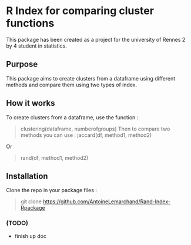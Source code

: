 # R Index for comparing cluster functions
This package has been created as a project for the university of Rennes 2 by 4 student in statistics.

## Purpose
This package aims to create clusters from a dataframe using different methods 
and compare them using two types of index.

## How it works
To create clusters from a dataframe, use the function :
> clustering(dataframe, numberofgroups)
Then to compare two methods you can use :
> jaccard(df, method1, method2)

Or

> rand(df, method1, method2)
## Installation

Clone the repo in your package files : 
> git clone https://github.com/AntoineLemarchand/Rand-Index-Rpackage


### (TODO)
- finish up doc
